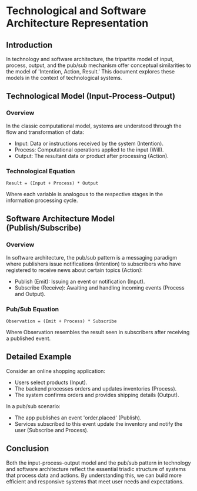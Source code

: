 # Technological and Software Architecture Representation

## Introduction

In technology and software architecture, the tripartite model of input, process, output, and the pub/sub mechanism offer conceptual similarities to the model of 'Intention, Action, Result.' This document explores these models in the context of technological systems.

## Technological Model (Input-Process-Output)

### Overview
In the classic computational model, systems are understood through the flow and transformation of data:

- Input: Data or instructions received by the system (Intention).
- Process: Computational operations applied to the input (Will).
- Output: The resultant data or product after processing (Action).

### Technological Equation
`Result = (Input + Process) * Output`

Where each variable is analogous to the respective stages in the information processing cycle.

## Software Architecture Model (Publish/Subscribe)

### Overview
In software architecture, the pub/sub pattern is a messaging paradigm where publishers issue notifications (Intention) to subscribers who have registered to receive news about certain topics (Action):

- Publish (Emit): Issuing an event or notification (Input).
- Subscribe (Receive): Awaiting and handling incoming events (Process and Output).

### Pub/Sub Equation
`Observation = (Emit + Process) * Subscribe`

Where Observation resembles the result seen in subscribers after receiving a published event.

## Detailed Example
Consider an online shopping application:

- Users select products (Input).
- The backend processes orders and updates inventories (Process).
- The system confirms orders and provides shipping details (Output).

In a pub/sub scenario:

- The app publishes an event 'order.placed' (Publish).
- Services subscribed to this event update the inventory and notify the user (Subscribe and Process).

## Conclusion
Both the input-process-output model and the pub/sub pattern in technology and software architecture reflect the essential triadic structure of systems that process data and actions. By understanding this, we can build more efficient and responsive systems that meet user needs and expectations.